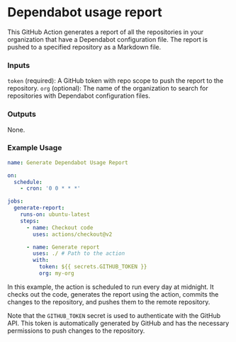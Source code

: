 # Dependabot usage report

This GitHub Action generates a report of all the repositories in your organization that have a Dependabot configuration file. The report is pushed to a specified repository as a Markdown file.

### Inputs
`token` (required): A GitHub token with repo scope to push the report to the repository.
`org` (optional): The name of the organization to search for repositories with Dependabot configuration files.

### Outputs
None.

### Example Usage

```yml
name: Generate Dependabot Usage Report

on:
  schedule:
    - cron: '0 0 * * *'

jobs:
  generate-report:
    runs-on: ubuntu-latest
    steps:
      - name: Checkout code
        uses: actions/checkout@v2

      - name: Generate report
        uses: ./ # Path to the action
        with:
          token: ${{ secrets.GITHUB_TOKEN }}
          org: my-org
```

In this example, the action is scheduled to run every day at midnight. It checks out the code, generates the report using the action, commits the changes to the repository, and pushes them to the remote repository.

Note that the `GITHUB_TOKEN` secret is used to authenticate with the GitHub API. This token is automatically generated by GitHub and has the necessary permissions to push changes to the repository.
